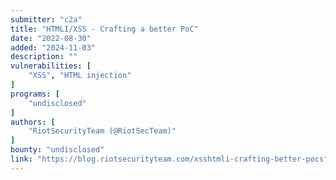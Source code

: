 ```yaml
---
submitter: "c2a"
title: "HTMLI/XSS - Crafting a better PoC"
date: "2022-08-30"
added: "2024-11-03"
description: ""
vulnerabilities: [
    "XSS", "HTML injection"
]
programs: [
    "undisclosed"
]
authors: [
    "RiotSecurityTeam (@RiotSecTeam)"
]
bounty: "undisclosed"
link: "https://blog.riotsecurityteam.com/xsshtmli-crafting-better-pocs"
---
```




